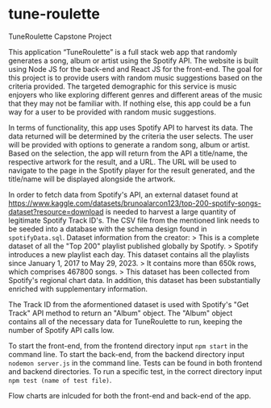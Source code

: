 # tune-roulette
TuneRoulette Capstone Project

This application “TuneRoulette” is a full stack web app that randomly generates a song, album or artist using the Spotify API. The website is built using Node JS for the back-end and React JS for the front-end. The goal for this project is to provide users with random music suggestions based on the criteria provided. The targeted demographic for this service is music enjoyers who like exploring different genres and different areas of the music that they may not be familiar with. If nothing else, this app could be a fun way for a user to be provided with random music suggestions. 

In terms of functionality, this app uses Spotify API to harvest its data. The data returned will be determined by the criteria the user selects. The user will be provided with options to generate a random song, album or artist. Based on the selection, the app will return from the API a title/name, the respective artwork for the result, and a URL. The URL will be used to navigate to the page in the Spotify player for the result generated, and the title/name will be displayed alongside the artwork.

In order to fetch data from Spotify's API, an external dataset found at https://www.kaggle.com/datasets/brunoalarcon123/top-200-spotify-songs-dataset?resource=download is needed to harvest a large quantity of legitimate Spotify Track ID's. The CSV file from the mentioned link needs to be seeded into a database with the schema design found in `spotifyData.sql`.
Dataset information from the creator: 
    > This is a complete dataset of all the "Top 200" playlist published globally by Spotify.
    > Spotify introduces a new playlist each day. This dataset contains all the playlists since January 1, 2017 to May 29, 2023.
    > It contains more than 650k rows, which comprises 467800 songs.
    > This dataset has been collected from Spotify's regional chart data. In addition, this dataset has been substantially enriched with supplementary information.

The Track ID from the aformentioned dataset is used with Spotify's "Get Track" API method to return an "Album" object. The "Album" object contains all of the necessary data for TuneRoulette to run, keeping the number of Spotify API calls low. 

To start the front-end, from the frontend directory input `npm start` in the command line. To start the back-end, from the backend directory input `nodemon server.js` in the command line.
Tests can be found in both frontend and backend directories. To run a specific test, in the correct directory input `npm test (name of test file)`.

Flow charts are inlcuded for both the front-end and back-end of the app.
